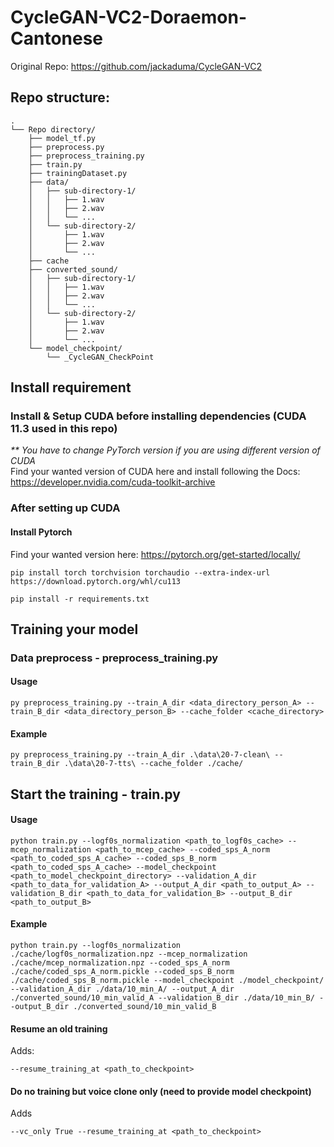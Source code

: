 ﻿# CycleGAN-VC2-Doraemon-Cantonese
Original Repo: https://github.com/jackaduma/CycleGAN-VC2

## Repo structure:
```
.
└── Repo directory/
    ├── model_tf.py
    ├── preprocess.py
    ├── preprocess_training.py
    ├── train.py
    ├── trainingDataset.py
    ├── data/
    │   ├── sub-directory-1/
    │   │   ├── 1.wav
    │   │   ├── 2.wav
    │   │   └── ...
    │   └── sub-directory-2/
    │       ├── 1.wav
    │       ├── 2.wav
    │       └── ...
    ├── cache
    ├── converted_sound/
    │   ├── sub-directory-1/
    │   │   ├── 1.wav
    │   │   ├── 2.wav
    │   │   └── ...
    │   └── sub-directory-2/
    │       ├── 1.wav
    │       ├── 2.wav
    │       └── ...
    └── model_checkpoint/
        └── _CycleGAN_CheckPoint
```
## Install requirement

### Install & Setup CUDA before installing dependencies (CUDA 11.3 used in this repo)  
_** You have to change PyTorch version if you are using different version of CUDA_  
Find your wanted version of CUDA here and install following the Docs: 
https://developer.nvidia.com/cuda-toolkit-archive  

### After setting up CUDA  
#### Install Pytorch
Find your wanted version here: https://pytorch.org/get-started/locally/
```
pip install torch torchvision torchaudio --extra-index-url https://download.pytorch.org/whl/cu113
```
```
pip install -r requirements.txt
```

## Training your model
### Data preprocess - preprocess_training.py
#### Usage
```
py preprocess_training.py --train_A_dir <data_directory_person_A> --train_B_dir <data_directory_person_B> --cache_folder <cache_directory>
```
#### Example
```
py preprocess_training.py --train_A_dir .\data\20-7-clean\ --train_B_dir .\data\20-7-tts\ --cache_folder ./cache/
```

## Start the training - train.py
#### Usage
```
python train.py --logf0s_normalization <path_to_logf0s_cache> --mcep_normalization <path_to_mcep_cache> --coded_sps_A_norm <path_to_coded_sps_A_cache> --coded_sps_B_norm <path_to_coded_sps_A_cache> --model_checkpoint <path_to_model_checkpoint_directory> --validation_A_dir <path_to_data_for_validation_A> --output_A_dir <path_to_output_A> --validation_B_dir <path_to_data_for_validation_B> --output_B_dir <path_to_output_B>
```
#### Example
```
python train.py --logf0s_normalization ./cache/logf0s_normalization.npz --mcep_normalization ./cache/mcep_normalization.npz --coded_sps_A_norm ./cache/coded_sps_A_norm.pickle --coded_sps_B_norm ./cache/coded_sps_B_norm.pickle --model_checkpoint ./model_checkpoint/ --validation_A_dir ./data/10_min_A/ --output_A_dir ./converted_sound/10_min_valid_A --validation_B_dir ./data/10_min_B/ --output_B_dir ./converted_sound/10_min_valid_B
```
#### Resume an old training
Adds:
```
--resume_training_at <path_to_checkpoint>
```
#### Do no training but voice clone only (need to provide model checkpoint)
Adds
```
--vc_only True --resume_training_at <path_to_checkpoint>
```
